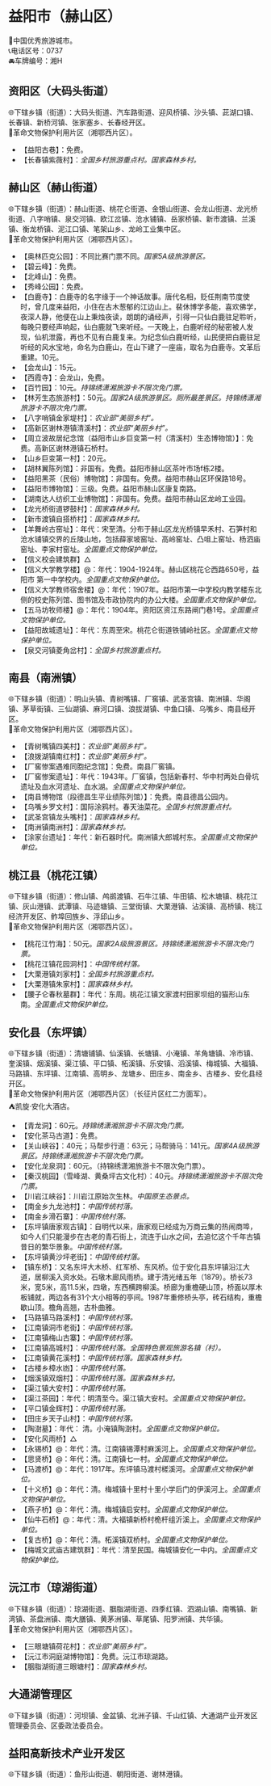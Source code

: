 # 益阳市（赫山区）  
🏅中国优秀旅游城市。   
📞电话区号：0737  
🚘车牌编号：湘H  

## 资阳区（大码头街道）  
🌐下辖乡镇（街道）：大码头街道、汽车路街道、迎风桥镇、沙头镇、茈湖口镇、长春镇、新桥河镇、张家塞乡、长春经开区。    
🚩革命文物保护利用片区（湘鄂西片区）。   
  
* 【益阳古巷】：免费。   
* 【长春镇紫薇村】：*全国乡村旅游重点村。国家森林乡村。*  

## 赫山区（赫山街道）  
🌐下辖乡镇（街道）：赫山街道、桃花仑街道、金银山街道、会龙山街道、龙光桥街道、八字哨镇、泉交河镇、欧江岔镇、沧水铺镇、岳家桥镇、新市渡镇、兰溪镇、衡龙桥镇、泥江口镇、笔架山乡、龙岭工业集中区。    
🚩革命文物保护利用片区（湘鄂西片区）。   
  
* 【奥林匹克公园】：不同比赛门票不同。*国家5A级旅游景区。*  
* 【碧云峰】：免费。   
* 【北峰山】：免费。   
* 【秀峰公园】：免费。   
* 【白鹿寺】：白鹿寺的名字缘于一个神话故事。唐代名相，贬任荆南节度使时，曾几度来益阳，小住在古木葱郁的江边山上。裴休博学多能，喜欢佛学，夜深人静，他便在山上秉烛夜读，朗朗的诵经声，引得一只仙白鹿驻足聆听，每晚只要经声响起，仙白鹿就飞来听经。一天晚上，白鹿听经的秘密被人发现，仙机泄露，再也不见有白鹿复来。为纪念仙白鹿听经，山民便把白鹿驻足听经的风水宝地，命名为白鹿山，在山下建了一座庙，取名为白鹿寺。文革后重建。10元。   
* 【会龙山】：15元。   
* 【西霞寺】：会龙山，免费。   
* 【百竹园】：10元。*持锦绣潇湘旅游卡不限次免门票。*  
* 【林芳生态旅游村】：50元。*国家2A级旅游景区。厕所最差景区。持锦绣潇湘旅游卡不限次免门票。*  
* 【八字哨镇金家堤村】：*农业部“美丽乡村”。*  
* 【高新区谢林港镇清溪村】：*农业部“美丽乡村”。*  
* 【周立波故居纪念馆（益阳市山乡巨变第一村（清溪村）生态博物馆）】：免费。高新区谢林港镇石桥村。   
* 【山乡巨变第一村】：20元。   
* 【胡林翼陈列馆】：非国有。免费。益阳市赫山区茶叶市场f栋2楼。   
* 【益阳黑茶（民俗）博物馆】：非国有。免费。益阳市赫山区环保路18号。   
* 【益阳市博物馆】：三级。免费。益阳市赫山区康复南路。   
* 【湖南达人纺织工业博物馆】：非国有。免费。益阳市赫山区龙岭工业园。   
* 【龙光桥街道锣鼓村】：*国家森林乡村。*  
* 【新市渡镇自搭桥村】：*国家森林乡村。*  
* 【羊舞岭古窑址】：年代：宋至清。分布于赫山区龙光桥镇早禾村、石笋村和沧水铺镇交界的丘陵山地，包括薛家坡窑址、高岭窑址、凸咀上窑址、杨泗庙窑址、李家村窑址。*全国重点文物保护单位。*  
* 【信义校会建筑群】△ 
* 【信义大学教学楼】@：年代：1904-1924年。赫山区桃花仑西路650号，益阳市 第一中学校内。*全国重点文物保护单位。*   
* 【信义大学教师宿舍楼】@：年代：1907年。益阳市第一中学校内教学楼东北侧的校史陈列馆、图书馆及市政协院内的办公大楼。*全国重点文物保护单位。*  
* 【五马坊牧师楼】@：年代：1904年。资阳区资江东路闸门巷1号。*全国重点文物保护单位。*   
* 【益阳故城遗址】：年代：东周至宋。桃花仑街道铁铺岭社区。*全国重点文物保护单位。*  
* 【泉交河镇菱角岔村】：*全国乡村旅游重点村。*  

## 南县（南洲镇）  
🌐下辖乡镇（街道）：明山头镇、青树嘴镇、厂窖镇、武圣宫镇、南洲镇、华阁镇、茅草街镇、三仙湖镇、麻河口镇、浪拔湖镇、中鱼口镇、乌嘴乡、南县经开区。    
🚩革命文物保护利用片区（湘鄂西片区）。   
  
* 【青树嘴镇四美村】：*农业部“美丽乡村”。*  
* 【浪拨湖镇南红村】：*农业部“美丽乡村”。*  
* 【厂窖惨案遇难同胞纪念馆】：免费。南县厂窖镇。   
 * 【厂窖惨案遗址】：年代：1943年。厂窖镇，包括新春村、华中村两处白骨坑遗址及血水河遗址、血水湖。*全国重点文物保护单位。*  
* 【南县博物馆（段德昌生平业绩陈列馆）】：免费。南县德昌公园内。   
* 【乌嘴乡罗文村】：国际涂鸦村。春天油菜花。*全国乡村旅游重点村。*  
* 【武圣宫镇龙头嘴村】：*国家森林乡村。*  
* 【南洲镇南洲村】：*国家森林乡村。*  
* 【涂家台遗址】：年代：新石器时代。南洲镇大郎城村东。*全国重点文物保护单位。*  

## 桃江县（桃花江镇）  
🌐下辖乡镇（街道）：修山镇、鸬鹚渡镇、石牛江镇、牛田镇、松木塘镇、桃花江镇、灰山港镇、武潭镇、马迹塘镇、三堂街镇、大栗港镇、沾溪镇、高桥镇、桃江经济开发区、鲊埠回族乡、浮邱山乡。    
🚩革命文物保护利用片区（湘鄂西片区）。   
  
* 【桃花江竹海】：50元。*国家2A级旅游景区。持锦绣潇湘旅游卡不限次免门票。*  
* 【桃花江镇花园洞村】：*中国传统村落。*  
* 【大栗港镇刘家村】：*全国乡村旅游重点村。*  
* 【大栗港镇朱家村】：*国家森林乡村。*  
* 【腰子仑春秋墓群】：年代：东周。桃花江镇文家渡村田家坝组的猫形山东南。*全国重点文物保护单位。*  

## 安化县（东坪镇）  
🌐下辖乡镇（街道）：清塘铺镇、仙溪镇、长塘镇、小淹镇、羊角塘镇、冷市镇、奎溪镇、烟溪镇、渠江镇、平口镇、柘溪镇、乐安镇、滔溪镇、梅城镇、大福镇、马路镇、东坪镇、江南镇、高明乡、龙塘乡、田庄乡、南金乡、古楼乡、安化县经开区。   
🚩革命文物保护利用片区（湘鄂西片区）（长征片区红二方面军）。   
⛺凯旋·安化大酒店。   
  
* 【青龙洞】：60元。*持锦绣潇湘旅游卡不限次免门票。*  
* 【安化茶马古道】：免费。   
* 【关山峡谷】：40元；马帮步行道：63元；马帮骑马：141元。*国家4A级旅游景区。持锦绣潇湘旅游卡不限次免门票。*  
* 【安化龙泉洞】：60元。（持锦绣潇湘旅游卡不限次免门票）。   
* 【秦汉桃园】（雪峰湖、黄桑坪古文化村）：40元。*持锦绣潇湘旅游卡不限次免门票。*  
* 【川岩江峡谷】：川岩江原始次生林。*中国原生态景点。*  
* 【南金乡九龙池村】：*中国传统村落。*  
* 【南金乡滑石寨】：*中国传统村落。*  
* 【东坪镇唐家观古镇】：自明代以来，唐家观已经成为万商云集的热闹商埠，如今人们只能漫步在古老的青石街上，流连于山水之间，去追忆这个千年古镇昔日的繁华景象。*中国传统村落。*  
* 【东坪镇黄沙坪老街】：*中国传统村落。*  
* 【镇东桥】：又名东坪大木桥、红军桥、东风桥。位于安化县东坪镇沿江大道，居柳溪入资水处。石墩木廊风雨桥。建于清光绪五年（1879）。桥长73米，宽5米，高11.5米，四墩，东西横跨柳溪。桥廊为重檐硬山顶，桥面以厚木板铺就，两边各有31个大小相等的亭间。1987年重修桥头亭，砖石结构，重檐歇山顶。檐角高翘，古朴曲雅。   
* 【马路镇马路溪村】：*中国传统村落。*  
* 【江南镇洞市老街】：*中国传统村落。*  
* 【江南镇梅山古寨】：*中国传统村落。*  
* 【江南镇高城村】：*中国传统村落。全国特色景观旅游名镇（村）。*  
* 【江南镇黄花溪村】：*中国传统村落。国家森林乡村。*  
* 【古楼乡樟水凼】：*中国传统村落。*  
* 【烟溪镇双烟村】：*中国传统村落。国家森林乡村。*  
* 【渠江镇大安村】：*中国传统村落。*  
* 【渠江茶园】：年代：明清至今。渠江镇大安村。*全国重点文物保护单位。*  
* 【平口镇金辉村】：*中国传统村落。*  
* 【田庄乡天子山村】：*中国传统村落。*  
* 【陶澍墓】：年代： 清。小淹镇陶澍村。*全国重点文物保护单位。*   
* 【安化风雨桥】△  
* 【永锡桥】@：年代：清。江南镇锡潭村麻溪河上。*全国重点文物保护单位。*   
* 【思贤桥】@：年代：清。江南镇七一村。*全国重点文物保护单位。*   
* 【马渡桥】@：年代：1917年。东坪镇马渡村槎溪河。*全国重点文物保护单位。*   
* 【十义桥】@：年代：清。梅城镇十里村十里小学后门的伊溪河上。*全国重点文物保护单位。*   
* 【燕子桥】@：年代：清。梅城镇启安村。*全国重点文物保护单位。*   
* 【仙牛石桥】@：年代：清。大福镇新桥村桅杆组沂溪上。*全国重点文物保护单位。*   
* 【复古桥】@：年代：清。柘溪镇双桥村。*全国重点文物保护单位。*  
* 【梅城文武庙古建筑群】：年代：清至民国。梅城镇安化一中内。*全国重点文物保护单位。*  

## 沅江市（琼湖街道）  
🌐下辖乡镇（街道）：琼湖街道、胭脂湖街道、四季红镇、泗湖山镇、南嘴镇、新湾镇、茶盘洲镇、南大膳镇、黄茅洲镇、草尾镇、阳罗洲镇、共华镇。    
🚩革命文物保护利用片区（湘鄂西片区）。   
  
* 【三眼塘镇荷花村】：*农业部“美丽乡村”。*  
* 【沅江市洞庭湖博物馆】：免费。沅江市琼湖路。   
* 【胭脂湖街道三眼塘村】：*国家森林乡村。*    
  
## 大通湖管理区  
🌐下辖乡镇（街道）：河坝镇、金盆镇、北洲子镇、千山红镇、大通湖产业开发区管理委员会、区委政法委员会。    

## 益阳高新技术产业开发区  
🌐下辖乡镇（街道）：鱼形山街道、朝阳街道、谢林港镇。 